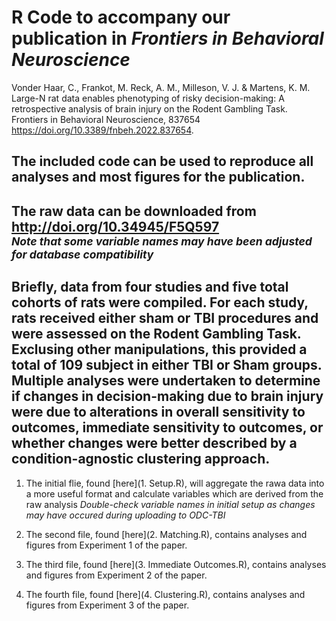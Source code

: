 # R Code to accompany our publication in *Frontiers in Behavioral Neuroscience* 
Vonder Haar, C., Frankot, M. Reck, A. M., Milleson, V. J. & Martens, K. M. Large-N rat data enables phenotyping of risky decision-making: A retrospective analysis of brain injury on the Rodent Gambling Task. Frontiers in Behavioral Neuroscience, 837654 
<br/>https://doi.org/10.3389/fnbeh.2022.837654.

## The included code can be used to reproduce all analyses and most figures for the publication.
## The raw data can be downloaded from http://doi.org/10.34945/F5Q597 <br/> <sub>*Note that some variable names may have been adjusted for database compatibility* </sub>

## Briefly, data from four studies and five total cohorts of rats were compiled. For each study, rats received either sham or TBI procedures and were assessed on the Rodent Gambling Task. Exclusing other manipulations, this provided a total of 109 subject in either TBI or Sham groups. Multiple analyses were undertaken to determine if changes in decision-making due to brain injury were due to alterations in overall sensitivity to outcomes, immediate sensitivity to outcomes, or whether changes were better described by a condition-agnostic clustering approach.

1. The initial flie, found [here](1. Setup.R), will aggregate the rawa data into a more useful format and calculate variables which are derived from the raw analysis
*Double-check variable names in initial setup as changes may have occured during uploading to ODC-TBI*

2. The second file, found [here](2. Matching.R), contains analyses and figures from Experiment 1 of the paper.

3. The third file, found [here](3. Immediate Outcomes.R), contains analyses and figures from Experiment 2 of the paper.

4. The fourth file, found [here](4. Clustering.R), contains analyses and figures from Experiment 3 of the paper.

